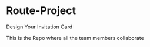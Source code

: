 # Route-Project
Design Your Invitation Card

This is the Repo where all the team members collaborate
